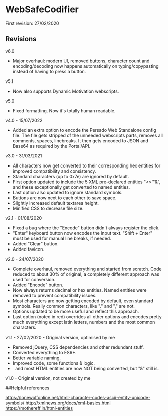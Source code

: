 # WebSafeCodifier

First revision: 27/02/2020

## Revisions
v6.0
* Major overhaul: modern UI, removed buttons, character count and encoding/decoding now happens automatically on typing/copypasting instead of having to press a button.

v5.1
* Now also supports Dynamic Motivation webscripts.

v5.0 
* Fixed formatting. Now it's totally human readable.

v4.0 - 15/07/2022
* Added an extra option to encode the Persado Web Standalone config file. The file gets stripped of the unneeded webscripts parts, removes all comments, spaces, linebreaks. It then gets encoded to JSON and Base64 as required by the Portal/API.

v3.0 - 31/03/2021
* All characters now get converted to their corresponding hex entities for improved compatibility and consistency. 
* Standard characters (up to 0x7e) are ignored by default. 
* First option updated to include the 5 XML pre-declared entities "<>'"&", and these exceptionally get converted to named entities. 
* Last option also updated to ignore standard symbols. 
* Buttons are now next to each other to save space. 
* Slightly increased default textarea height. 
* Minified CSS to decrease file size.

v2.1 - 01/08/2020
* Fixed a bug where the "Encode" button didn't always register the click. 
* "Enter" keyboard button now encodes the input text. "Shift + Enter" must be used for manual line breaks, if needed. 
* Added "Clear" button. 
* Added favicon.

v2.0 - 24/07/2020
* Complete overhaul, removed everything and started from scratch. Code reduced to about 30% of original, a completely different approach was used for conversion. 
* Added "Encode" button. 
* Now always returns decimal or hex entities. Named entities were removed to prevent compatibility issues. 
* Most characters are now getting encoded by default, even standard symbols. Really common characters, like "." and "," are not. 
* Options updated to be more useful and reflect this approach. 
* Last option (noted in red) overrides all other options and encodes pretty much everything except latin letters, numbers and the most common characters.

v1.1 - 27/02/2020 - Original version, optimised by me
* Removed jQuery, CSS dependencies and other redundant stuff. 
* Converted everything to ES6+. 
* Better variable naming.
* Improved code, some functions & logic.
* &nbsp; and most HTML entities are now NOT being converted, but "&" still is.

v1.0 - Original version, not created by me


##Helpful references

https://lonewolfonline.net/html-character-codes-ascii-entity-unicode-symbols/
http://xmlnews.org/docs/xml-basics.html
https://mothereff.in/html-entities
